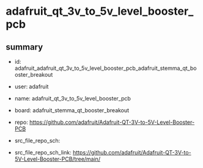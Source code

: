 # adafruit_qt_3v_to_5v_level_booster_pcb
 
## summary 
* id: adafruit_adafruit_qt_3v_to_5v_level_booster_pcb_adafruit_stemma_qt_booster_breakout
* user: adafruit
* name: adafruit_qt_3v_to_5v_level_booster_pcb
* board: adafruit_stemma_qt_booster_breakout
* repo: https://github.com/adafruit/Adafruit-QT-3V-to-5V-Level-Booster-PCB



* src_file_repo_sch: 
* src_file_repo_sch_link: https://github.com/adafruit/Adafruit-QT-3V-to-5V-Level-Booster-PCB/tree/main/





